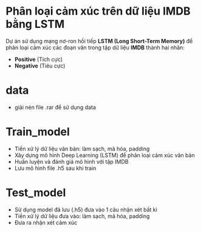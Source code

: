 # Phân loại cảm xúc trên dữ liệu IMDB bằng LSTM

Dự án sử dụng mạng nơ-ron hồi tiếp **LSTM (Long Short-Term Memory)** để phân loại cảm xúc các đoạn văn trong tập dữ liệu **IMDB** thành hai nhãn:
- **Positive** (Tích cực)
- **Negative** (Tiêu cực)
# data
- giải nén file .rar để sử dụng data
# Train_model

- Tiền xử lý dữ liệu văn bản: làm sạch, mã hóa, padding
- Xây dựng mô hình Deep Learning (LSTM) để phân loại cảm xúc văn bản
- Huấn luyện và đánh giá mô hình với tập IMDB
- Lưu mô hình file .h5 sau khi train

# Test_model
- Sử dụng model đã lưu (.h5) đưa vào 1 câu nhận xét bất kì
- Tiền xử lý dữ liệu đưa vào: làm sạch, mã hóa, padding
- Đưa ra nhận xét cảm xúc
  

